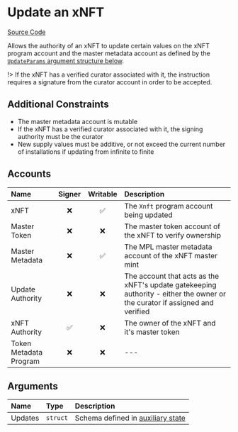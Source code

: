 # Update an xNFT

[Source Code](https://github.com/coral-xyz/xnft/blob/master/programs/xnft/src/instructions/update_xnft.rs)

Allows the authority of an xNFT to update certain values on the xNFT program account and the master metadata account as defined by the [`UpdateParams` argument structure below](#updates-struct).

!> If the xNFT has a verified curator associated with it, the instruction requires a signature from the curator account in order to be accepted.

## Additional Constraints

- The master metadata account is mutable
- If the xNFT has a verified curator associated with it, the signing authority must be the curator
- New supply values must be additive, or not exceed the current number of installations if updating from infinite to finite

## Accounts

| Name                   | Signer | Writable | Description                                                                                                                 |
| :--------------------- | :----: | :------: | :-------------------------------------------------------------------------------------------------------------------------- |
| xNFT                   |   ❌   |    ✅    | The `Xnft` program account being updated                                                                                    |
| Master Token           |   ❌   |    ❌    | The master token account of the xNFT to verify ownership                                                                    |
| Master Metadata        |   ❌   |    ✅    | The MPL master metadata account of the xNFT master mint                                                                     |
| Update Authority       |   ❌   |    ❌    | The account that acts as the xNFT's update gatekeeping authority - either the owner or the curator if assigned and verified |
| xNFT Authority         |   ✅   |    ❌    | The owner of the xNFT and it's master token                                                                                 |
| Token Metadata Program |   ❌   |    ❌    | ---                                                                                                                         |

## Arguments

| Name    | Type     | Description                                              |
| :------ | :------- | :------------------------------------------------------- |
| Updates | `struct` | Schema defined in [auxiliary state](/state/auxiliary.md) |
